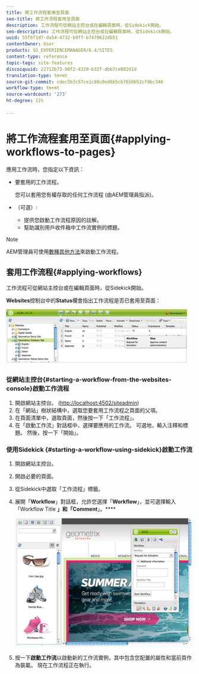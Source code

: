 ```yaml
---
title: 將工作流程套用至頁面
seo-title: 將工作流程套用至頁面
description: 工作流程可從網站主控台或在編輯頁面時，從Sidekick開始。
seo-description: 工作流程可從網站主控台或在編輯頁面時，從Sidekick開始。
uuid: 55f6f1d7-da54-4732-b9ff-b7479622db51
contentOwner: User
products: SG_EXPERIENCEMANAGER/6.4/SITES
content-type: reference
topic-tags: site-features
discoiquuid: 22712b73-90f2-4329-b32f-dbb7ce802d1d
translation-type: tm+mt
source-git-commit: cdec5b3c57ce1c80c0ed6b5cb7650b52cf9bc340
workflow-type: tm+mt
source-wordcount: '273'
ht-degree: 11%

---
```



# 將工作流程套用至頁面{#applying-workflows-to-pages}

應用工作流時，您指定以下資訊：

* 要套用的工作流程。

   您可以套用您有權存取的任何工作流程 (由AEM管理員指派)。
* （可選）:

   * 提供您啟動工作流程原因的註解。
   * 幫助識別用戶收件箱中工作流實例的標題。

>[!NOTE]
>
>AEM管理員可使用[數種其他方法](/help/sites-administering/workflows-starting.md)來啟動工作流程。

## 套用工作流程{#applying-workflows}

工作流程可從網站主控台或在編輯頁面時，從Sidekick開始。

**Websites**&#x200B;控制台中的&#x200B;**Status**&#x200B;欄會指出工作流程是否已套用至頁面：

![工作流狀態](assets/workflowstatus.png)

### 從網站主控台{#starting-a-workflow-from-the-websites-console}啟動工作流程

1. 開啟網站主控台。 ([http://localhost:4502/siteadmin](http://localhost:4502/siteadmin))
1. 在「網站」樹狀結構中，選取您要套用工作流程之頁面的父項。
1. 在頁面清單中，選取頁面，然後按一下「工作流程」。
1. 在「啟動工作流」對話框中，選擇要應用的工作流。 可選地，輸入注釋和標題。 然後，按一下「開始」。

### 使用Sidekick {#starting-a-workflow-using-sidekick}啟動工作流

1. 開啟網站主控台。
1. 開啟必要的頁面。
1. 從Sidekick中選取「工作流程」標籤。
1. 展開「**Workflow**」對話框，允許您選擇「**Workflow**」，並可選擇輸入「Workflow Title **」和「Comment**」。****

   ![workflowstartsidekick](assets/workflowstartsidekick.png)

1. 按一下&#x200B;**啟動工作流**&#x200B;以啟動新的工作流實例，其中包含您配置的屬性和當前頁作為裝載。 現在工作流程正在執行。

